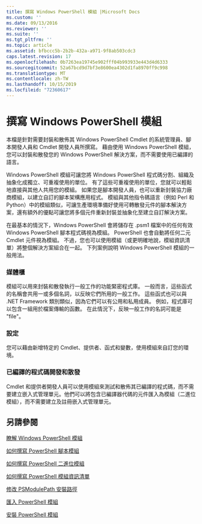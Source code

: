 ```yaml
---
title: 撰寫 Windows PowerShell 模組 |Microsoft Docs
ms.custom: ''
ms.date: 09/13/2016
ms.reviewer: ''
ms.suite: ''
ms.tgt_pltfrm: ''
ms.topic: article
ms.assetid: bfbccc5b-2b2b-432a-a971-9f8ab503cdc3
caps.latest.revision: 17
ms.openlocfilehash: 0b7263ea19745e902fff04b993933e443d4d6333
ms.sourcegitcommit: 52a67bcd9d7bf3e8600ea4302d1fa8970ff9c998
ms.translationtype: MT
ms.contentlocale: zh-TW
ms.lasthandoff: 10/15/2019
ms.locfileid: "72360617"
---
```

# <a name="writing-a-windows-powershell-module"></a>撰寫 Windows PowerShell 模組

本檔是針對需要封裝和散佈其 Windows PowerShell Cmdlet 的系統管理員、腳本開發人員和 Cmdlet 開發人員所撰寫。 藉由使用 Windows PowerShell 模組，您可以封裝和散發您的 Windows PowerShell 解決方案，而不需要使用已編譯的語言。

Windows PowerShell 模組可讓您將 Windows PowerShell 程式碼分割、組織及抽象化成獨立、可重複使用的單位。 有了這些可重複使用的單位，您就可以輕鬆地直接與其他人共用您的模組。 如果您是腳本開發人員，也可以重新封裝協力廠商模組，以建立自訂的腳本架構應用程式。 模組與其他指令碼語言（例如 Perl 和 Python）中的模組類似，可讓生產環境準備好使用可轉散發元件的腳本解決方案，還有額外的優點可讓您將多個元件重新封裝並抽象化至建立自訂解決方案。

在最基本的情況下，Windows PowerShell 會將儲存在 .psm1 檔案中的任何有效 Windows PowerShell 腳本程式碼視為模組。 PowerShell 也會自動將任何二元 Cmdlet 元件視為模組。 不過，您也可以使用模組（或更明確地說，模組資訊清單）將整個解決方案組合在一起。 下列案例說明 Windows PowerShell 模組的一般用法。

### <a name="libraries"></a>媒體櫃

模組可以用來封裝和散發執行一般工作的功能緊密程式庫。 一般而言，這些函式的名稱會共用一或多個名詞，以反映它們所用的一般工作。 這些函式也可以與 .NET Framework 類別類似，因為它們可以有公用和私用成員。 例如，程式庫可以包含一組用於檔案傳輸的函數。 在此情況下，反映一般工作的名詞可能是 "file"。

### <a name="configuration"></a>設定

您可以藉由新增特定的 Cmdlet、提供者、函式和變數，使用模組來自訂您的環境。

### <a name="compiled-code-development-and-distribution"></a>已編譯的程式碼開發和散發

Cmdlet 和提供者開發人員可以使用模組來測試和散佈其已編譯的程式碼，而不需要建立嵌入式管理單元。他們可以將包含已編譯器代碼的元件匯入為模組（二進位模組），而不需要建立及註冊嵌入式管理單元。

## <a name="see-also"></a>另請參閱

[瞭解 Windows PowerShell 模組](./understanding-a-windows-powershell-module.md)

[如何撰寫 PowerShell 腳本模組](./how-to-write-a-powershell-script-module.md)

[如何撰寫 PowerShell 二進位模組](./how-to-write-a-powershell-binary-module.md)

[如何撰寫 PowerShell 模組資訊清單](how-to-write-a-powershell-module-manifest.md)

[修改 PSModulePath 安裝路徑](./modifying-the-psmodulepath-installation-path.md)

[匯入 PowerShell 模組](./importing-a-powershell-module.md)

[安裝 PowerShell 模組](./installing-a-powershell-module.md)
